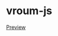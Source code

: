 # vroum-js

<a href="http://htmlpreview.github.io/?https://github.com/nabil-g/vroum-js/blob/master/index.html">Preview</a>
